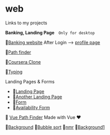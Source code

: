 # web

Links to my projects

<b>Banking, Landing Page &nbsp;&nbsp;&nbsp;</b>```Only for desktop```

🔗<a href="https://kevalsproject.000webhostapp.com/" target="_blank">Banking website</a> After Login --> <a href="https://kevalsproject.000webhostapp.com/details" target="_blank">profile page</a>

🔗<a href="https://keval9shah.github.io/web/pathfinder" target="_blank">Path finder</a>

🔗<a href="https://keval9shah.github.io/web/courseraclone" target="_blank">Coursera Clone</a>

🔗<a href="https://keval9shah.github.io/web/type" target="_blank">Typing</a>

Landing Pages & Forms
<ul>
<li>🔗<a href="https://keval9shah.github.io/Tntra/TntraRepo/" target="_blank">Landing Page</a>&nbsp;</li>

<li>🔗<a href="https://keval9shah.github.io/Tntra/TntraMock/" target="_blank">Another Landing Page</a>&nbsp;</li>

<li>🔗<a href="https://keval9shah.github.io/Tntra/TntraForm/" target="_blank">Form</a>&nbsp;</li>

<li>🔗<a href="https://keval9shah.github.io/Tntra/TntraEval/" target="_blank">Availability Form</a></li>

</ul>

🔗 <a href="https://keval9shah.github.io/Vue-pathfinder/index">Vue Path Finder</a>
Made with Vue ♥️

🔗<a href="https://keval9shah.github.io/web/background" target="_blank">Background</a>
🔗<a href="https://keval9shah.github.io/web/bubbleSort" target="_blank">Bubble sort</a>
🔗<a href="https://keval9shah.github.io/web/nmr" target="_blank">nmr</a>
🔗<a href="https://keval9shah.github.io/web/back1" target="_blank">Background1</a>